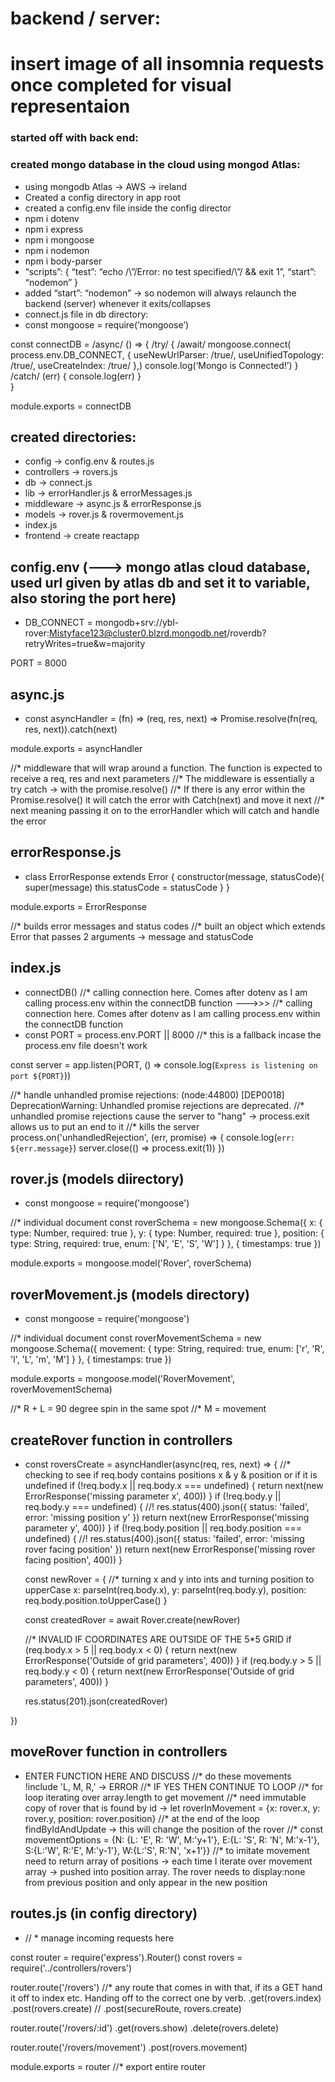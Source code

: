 # backend / server:

# insert image of all insomnia requests once completed for visual representaion 

### started off with back end:

### created mongo database in the cloud using mongod Atlas:
* using mongodb Atlas -> AWS -> ireland
* Created a config directory in app root
* created a config.env file inside the config director
* npm i dotenv
* npm i express
* npm i mongoose
* npm i nodemon 
* npm i body-parser
*   “scripts”: {
    “test”: “echo /\”/Error: no test specified/\”/ && exit 1”,
    “start”: “nodemon”
  }
* added “start”: “nodemon” -> so nodemon will always relaunch the backend (server) whenever it exits/collapses
* connect.js file in db directory:
* const mongoose = require(‘mongoose’)

const connectDB = /async/ () => {
  /try/ {
    /await/ mongoose.connect(
      process.env.DB_CONNECT,
      { useNewUrlParser: /true/, useUnifiedTopology: /true/, useCreateIndex: /true/  },)
    console.log(‘Mongo is Connected!’)
  } /catch/ (err) {
    console.log(err)
  }  
}

module.exports = connectDB

## created directories: 
* config -> config.env & routes.js
* controllers -> rovers.js
* db -> connect.js
* lib -> errorHandler.js & errorMessages.js
* middleware -> async.js & errorResponse.js
* models -> rover.js & rovermovement.js
* index.js
* frontend -> create reactapp

## config.env (---> mongo atlas cloud database, used url given by atlas db and set it to variable, also storing the port here)

* DB_CONNECT = mongodb+srv://ybl-rover:Mistyface123@cluster0.blzrd.mongodb.net/roverdb?retryWrites=true&w=majority

PORT = 8000


## async.js
* const asyncHandler = (fn) => (req, res, next) => Promise.resolve(fn(req, res, next)).catch(next)

module.exports = asyncHandler

//* middleware that will wrap around a function. The function is expected to receive a req, res and next parameters
//* The middleware is essentially a try catch -> with the promise.resolve()
//* If there is any error within the Promise.resolve() it will catch the error with Catch(next) and move it next
//* next meaning passing it on to the errorHandler which will catch and handle the error

## errorResponse.js
* class ErrorResponse extends Error {
  constructor(message, statusCode){
    super(message)
    this.statusCode = statusCode
  }
}

module.exports = ErrorResponse

//* builds error messages and status codes
//* built an object which extends Error that passes 2 arguments -> message and statusCode

## index.js
* connectDB() //* calling connection here. Comes after dotenv as I am calling process.env within the connectDB function --->>> //* calling connection here. Comes after dotenv as I am calling process.env within the connectDB function
* const PORT = process.env.PORT || 8000 //* this is a fallback incase the process.env file doesn't work

const server = app.listen(PORT, () => console.log(`Express is listening on port ${PORT}`))

//* handle unhandled promise rejections: (node:44800) [DEP0018] DeprecationWarning: Unhandled promise rejections are deprecated.
//* unhandled promise rejections cause the server to "hang" -> process.exit allows us to put an end to it
//* kills the server
process.on('unhandledRejection', (err, promise) => {
  console.log(`err: ${err.message}`)
  server.close(() => process.exit(1))
})

## rover.js (models diirectory)
* const mongoose = require('mongoose')

//* individual document
const roverSchema = new mongoose.Schema({
  x: { type: Number, required: true },
  y: { type: Number, required: true },
  position: { type: String, required: true, enum: ['N', 'E', 'S', 'W'] } 
}, {
  timestamps: true
})

module.exports = mongoose.model('Rover', roverSchema)


## roverMovement.js (models directory)
* const mongoose = require('mongoose')

//* individual document
const roverMovementSchema = new mongoose.Schema({
  movement: { type: String, required: true, enum: ['r', 'R', 'l', 'L', 'm', 'M'] } 
}, {
  timestamps: true
})

module.exports = mongoose.model('RoverMovement', roverMovementSchema)

//* R + L = 90 degree spin in the same spot
//* M = movement


## createRover function in controllers 
* const roversCreate = asyncHandler(async(req, res, next) =>  {
  //* checking to see if req.body contains positions x & y & position or if it is undefined
  if (!req.body.x || req.body.x === undefined) {
    return next(new ErrorResponse('missing parameter x', 400))
  }
  if (!req.body.y || req.body.y === undefined) {
    //! res.status(400).json({ status: 'failed', error: 'missing position y' })
    return next(new ErrorResponse('missing parameter y', 400))
  }
  if (!req.body.position || req.body.position === undefined) {
    //! res.status(400).json({ status: 'failed', error: 'missing rover facing position' })
    return next(new ErrorResponse('missing rover facing position', 400))
  } 

  const newRover = {
    //* turning x and y into ints and turning position to upperCase
    x: parseInt(req.body.x),
    y: parseInt(req.body.y),
    position: req.body.position.toUpperCase() 
  }

  const createdRover = await Rover.create(newRover) 

  //* INVALID IF COORDINATES ARE OUTSIDE OF THE 5*5 GRID 
  if (req.body.x > 5 || req.body.x < 0) {
    return next(new ErrorResponse('Outside of grid parameters', 400))
  }
  if (req.body.y > 5 || req.body.y < 0) {
    return next(new ErrorResponse('Outside of grid parameters', 400))
  }

  res.status(201).json(createdRover)
  
})


## moveRover function in controllers 
* ENTER FUNCTION HERE AND DISCUSS
//* do these movements !include 'L, M, R,' -> ERROR 
//* IF YES THEN CONTINUE TO LOOP
//* for loop iterating over array.length to get movement
//* need immutable copy of rover that is found by id -> let roverInMovement = {x: rover.x, y: rover.y, position: rover.position}
//* at the end of the loop findByIdAndUpdate -> this will change the position of the rover
//* const movementOptions = {N: {L: 'E', R: 'W', M:'y+1'}, E:{L: 'S', R: 'N', M:'x-1'}, S:{L:'W', R:'E', M:'y-1'}, W:{L:'S', R:'N',  'x+1'}}
//* to imitate movement need to return array of positions -> each time I iterate over movement array -> pushed into position array. The rover needs to display:none from previous position and only appear in the new position

## routes.js (in config directory)
* // * manage incoming requests here 

const router = require('express').Router()
const rovers = require('../controllers/rovers')

router.route('/rovers') //* any route that comes in with that, if its a GET hand it off to index etc. Handing off to the correct one by verb.
  .get(rovers.index)
  .post(rovers.create)
  // .post(secureRoute, rovers.create)

router.route('/rovers/:id')
  .get(rovers.show)
  .delete(rovers.delete)

router.route('/rovers/movement')
  .post(rovers.movement)


module.exports = router //* export entire router









<!-- This project was bootstrapped with [Create React App](https://github.com/facebook/create-react-app).

## Available Scripts

In the project directory, you can run:

### `yarn start`

Runs the app in the development mode.<br />
Open [http://localhost:3000](http://localhost:3000) to view it in the browser.

The page will reload if you make edits.<br />
You will also see any lint errors in the console.

### `yarn test`

Launches the test runner in the interactive watch mode.<br />
See the section about [running tests](https://facebook.github.io/create-react-app/docs/running-tests) for more information.

### `yarn build`

Builds the app for production to the `build` folder.<br />
It correctly bundles React in production mode and optimizes the build for the best performance.

The build is minified and the filenames include the hashes.<br />
Your app is ready to be deployed!

See the section about [deployment](https://facebook.github.io/create-react-app/docs/deployment) for more information.

### `yarn eject`

**Note: this is a one-way operation. Once you `eject`, you can’t go back!**

If you aren’t satisfied with the build tool and configuration choices, you can `eject` at any time. This command will remove the single build dependency from your project.

Instead, it will copy all the configuration files and the transitive dependencies (webpack, Babel, ESLint, etc) right into your project so you have full control over them. All of the commands except `eject` will still work, but they will point to the copied scripts so you can tweak them. At this point you’re on your own.

You don’t have to ever use `eject`. The curated feature set is suitable for small and middle deployments, and you shouldn’t feel obligated to use this feature. However we understand that this tool wouldn’t be useful if you couldn’t customize it when you are ready for it.

## Learn More

You can learn more in the [Create React App documentation](https://facebook.github.io/create-react-app/docs/getting-started).

To learn React, check out the [React documentation](https://reactjs.org/).

### Code Splitting

This section has moved here: https://facebook.github.io/create-react-app/docs/code-splitting

### Analyzing the Bundle Size

This section has moved here: https://facebook.github.io/create-react-app/docs/analyzing-the-bundle-size

### Making a Progressive Web App

This section has moved here: https://facebook.github.io/create-react-app/docs/making-a-progressive-web-app

### Advanced Configuration

This section has moved here: https://facebook.github.io/create-react-app/docs/advanced-configuration

### Deployment

This section has moved here: https://facebook.github.io/create-react-app/docs/deployment

### `yarn build` fails to minify

This section has moved here: https://facebook.github.io/create-react-app/docs/troubleshooting#npm-run-build-fails-to-minify -->
